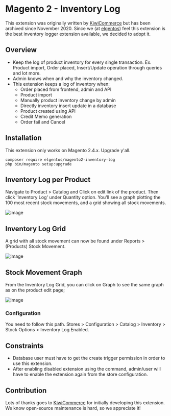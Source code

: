 # Magento 2 - Inventory Log

This extension was originally written by [KiwiCommerce](https://kiwicommerce.co.uk) but has been archived since November 2020. Since we (at [elgentos](https://elgentos.nl)) feel this extension is the best inventory logger extension available, we decided to adopt it.

## Overview
- Keep the log of product inventory for every single transaction. Ex. Product import, Order placed, Insert/Update operation through queries and lot more.
- Admin knows when and why the inventory changed.
- This extension keeps a log of inventory when:
	- Order placed from frontend, admin and API
	- Product import
	- Manually product inventory change by admin
	- Directly inventory insert update in a database
	- Product created using API
	- Credit Memo generation
	- Order fail and Cancel
	
## Installation

This extension only works on Magento 2.4.x. Upgrade y'all.
 
```
composer require elgentos/magento2-inventory-log
php bin/magento setup:upgrade
```

## Inventory Log per Product

Navigate to Product > Catalog and Click on edit link of the product. Then click 'Inventory Log' under Quantity option. You'll see a graph plotting the 100 most recent stock movements, and a grid showing all stock movements.

![image](https://user-images.githubusercontent.com/431360/119305600-3ca58300-bc69-11eb-904b-510b865730c3.png)

## Inventory Log Grid

A grid with all stock movement can now be found under Reports > (Products) Stock Movement.

![image](https://user-images.githubusercontent.com/431360/119260131-b853f100-bbd1-11eb-83e7-5b57429494dc.png)

## Stock Movement Graph

From the Inventory Log Grid, you can click on Graph to see the same graph as on the product edit page;

![image](https://user-images.githubusercontent.com/431360/119304262-4a5a0900-bc67-11eb-9462-d5003779f651.png)

### Configuration

You need to follow this path. Stores > Configuration > Catalog > Inventory > Stock Options > Inventory Log Enabled.


## Constraints
- Database user must have to get the create trigger permission in order to use this extension.
- After enabling disabled extension using the command, admin/user will have to enable the extension again from the store configuration.

## Contribution
Lots of thanks goes to <a href="https://kiwicommerce.co.uk">KiwiCommerce</a> for initially developing this extension. We know open-source maintenance is hard, so we appreciate it!
